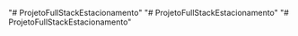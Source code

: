 "# ProjetoFullStackEstacionamento" 
"# ProjetoFullStackEstacionamento" 
"# ProjetoFullStackEstacionamento" 
